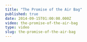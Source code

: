 ```yaml
---
title: "The Promise of the Air Bag"
published: true
date: 2014-09-15T01:00:00.000Z
video: the-promise-of-the-air-bag
type: video
slug: the-promise-of-the-air-bag
---
```

